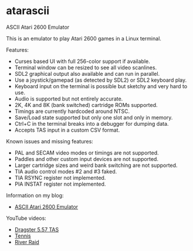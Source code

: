 # atarascii
ASCII Atari 2600 Emulator

This is an emulator to play Atari 2600 games in a Linux terminal.

Features:
* Curses based UI with full 256-color support if available.
* Terminal window can be resized to see all video scanlines.
* SDL2 graphical output also available and can run in parallel.
* Use a joystick/gamepad (as detected by SDL2) or SDL2 keyboard play.
* Keyboard input on the terminal is possible but sketchy and very hard to use.
* Audio is supported but not entirely accurate.
* 2K, 4K and 8K (bank switched) cartridge ROMs supported.
* Timings are currently hardcoded around NTSC.
* Save/Load state supported but only one slot and only in memory.
* Ctrl+C in the terminal breaks into a debugger for dumping data.
* Accepts TAS input in a custom CSV format.

Known issues and missing features:
* PAL and SECAM video modes or timings are not supported.
* Paddles and other custom input devices are not supported.
* Larger cartridge sizes and weird bank switching are not supported.
* TIA audio control modes #2 and #3 faked.
* TIA RSYNC register not implemented.
* PIA INSTAT register not implemented.

Information on my blog:
* [ASCII Atari 2600 Emulator](https://kobolt.github.io/article-211.html)

YouTube videos:
* [Dragster 5.57 TAS](https://www.youtube.com/shorts/jezs96ZDexw)
* [Tennis](https://www.youtube.com/shorts/8EkVWc35Ctg)
* [River Raid](https://www.youtube.com/shorts/9VFFttmodv4)

